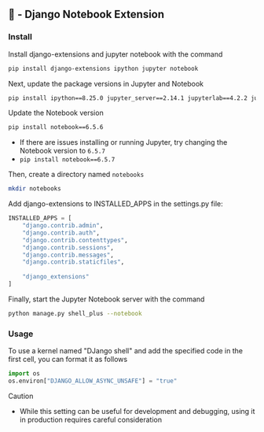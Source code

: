 ## 📖 - Django Notebook Extension
### Install

Install django-extensions and jupyter notebook with the command
```sh
pip install django-extensions ipython jupyter notebook
```
Next, update the package versions in Jupyter and Notebook
```sh
pip install ipython==8.25.0 jupyter_server==2.14.1 jupyterlab==4.2.2 jupyterlab_server==2.27.2
```
Update the Notebook version
```sh
pip install notebook==6.5.6
```
* If there are issues installing or running Jupyter, try changing the Notebook version to `6.5.7`
* `pip install notebook==6.5.7`
  
Then, create a directory named `notebooks`
```sh
mkdir notebooks
```
Add django-extensions to INSTALLED_APPS in the settings.py file:
```python
INSTALLED_APPS = [
    "django.contrib.admin",
    "django.contrib.auth",
    "django.contrib.contenttypes",
    "django.contrib.sessions",
    "django.contrib.messages",
    "django.contrib.staticfiles",
    
    "django_extensions"
]
```
Finally, start the Jupyter Notebook server with the command
```sh
python manage.py shell_plus --notebook
```

### Usage
To use a kernel named "DJango shell" and add the specified code in the first cell, you can format it as follows
```python
import os
os.environ["DJANGO_ALLOW_ASYNC_UNSAFE"] = "true"
```
Caution
* While this setting can be useful for development and debugging, using it in production requires careful consideration
